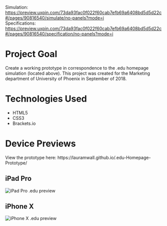 Simulation: https://preview.uxpin.com/73da93fac0f022f60cab7efb69a6408bd5d5d22c#/pages/90816540/simulate/no-panels?mode=i
<br />
Specifications: https://preview.uxpin.com/73da93fac0f022f60cab7efb69a6408bd5d5d22c#/pages/90816540/specification/no-panels?mode=i

<h1>Project Goal</h1>
Create a working prototype in correspondence to the .edu homepage simulation (located above). This project was created for the Marketing department of University of Phoenix in September of 2018. 

<h1>Technologies Used</h1>
  <ul>
    <li>HTML5</li>
    <li>CSS3</li>
    <li>Brackets.io</li>
  </ul>

<h1>Device Previews</h1>
View the prototype here: https://lauramwall.github.io/.edu-Homepage-Prototype/

<h2>iPad Pro</h2>
<img src="iPadPro.png" alt="iPad Pro .edu preview" />

<h2>iPhone X</h2>
<img src="iPhoneX.png" alt="iPhone X .edu preview" />
